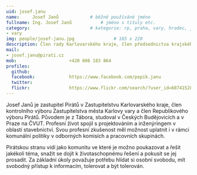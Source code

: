 ```yaml
---
uid: josef.janu
name:     Josef Janů      		# běžně používáné jméno
fullname: Ing. Josef Janů  			# jméno s tituly etc.
category:                 		# kategorie: rp, praha, vary, hradec, jmk, senat
- vary
img: people/josef-janu.jpg               # 165 x 220
description: Člen rady Karlovarského kraje, člen předsednictva krajského sdružení Pirátů v Karlovarském kraji a předseda místního sdružení Karlovy Vary # kratký popis, max 160 znaků
mail:
- josef.janu@pirati.cz
mob:					+420 606 183 864
profiles:
  github:
  facebook:				https://www.facebook.com/pepik.janu
  twitter:
  flickr:				https://www.flickr.com/search/?user_id=68741528%40N03&sort=date-taken-desc&view_all=1&text=ladislav%20kos
---
```


Josef Janů je zastupitel Pirátů v Zastupitelstvu Karlovarského kraje, člen kontrolního výboru Zastupitelstva města Karlovy vary a člen Republikového výboru Pirátů. Původem je z Tábora, studoval v Českých Budějovicích a v Praze na ČVUT. Profesní život spojil s projektováním a inženýringem v oblasti stavebnictví. Svou profesní zkušenost měl možnost uplatnit i v rámci komunální politiky v odborných komisích a pracovních skupinách.

Pirátskou stranu vidí jako komunitu ve které je možno poukazovat a řešit jakékoli téma, snažit se dojít k životaschopnému řešení a pokusit se jej prosadit. Za základní úkoly považuje potřebu hlídat si osobní svobodu, mít svobodný přístup k informacím, tolerovat a být tolerován.
